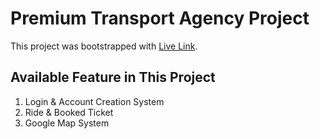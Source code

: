 # Premium Transport Agency Project

This project was bootstrapped with [Live Link](https://github.com/facebook/create-react-app).

## Available Feature in This Project
 1. Login & Account Creation System
 2. Ride & Booked Ticket
 3. Google Map System